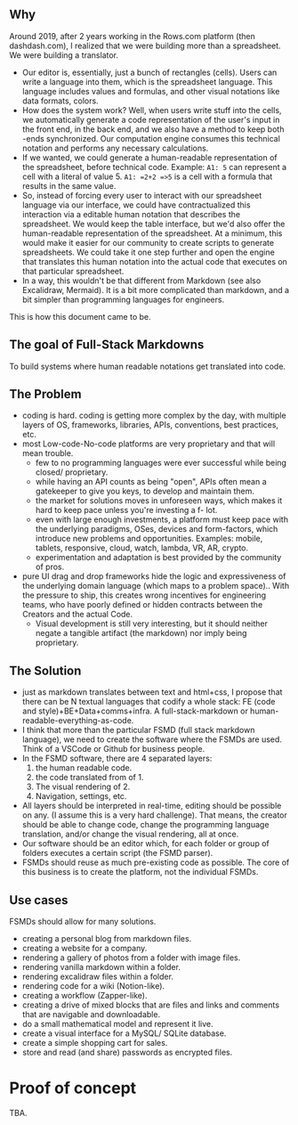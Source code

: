 ## Why

Around 2019, after 2 years working in the Rows.com platform (then dashdash.com), I realized that we were building more than a spreadsheet. We were building a translator. 

- Our editor is, essentially, just a bunch of rectangles (cells). Users can write a language into them, which is the spreadsheet language. This language includes values and formulas, and other visual notations like data formats, colors. 
- How does the system work? Well, when users write stuff into the cells, we automatically generate a code representation of the user's input in the front end, in the back end, and we also have a method to keep both -ends synchronized. Our computation engine consumes this technical notation and performs any necessary calculations.
- If we wanted, we could generate a human-readable representation of the spreadsheet, before technical code. Example: `A1: 5` can represent a cell with a literal of value 5. `A1: =2+2 =>5` is a cell with a formula that results in the same value. 
- So, instead of forcing every user to interact with our spreadsheet language via our interface, we could have contractualized this interaction via a editable human notation that describes the spreadsheet. We would keep the table interface, but we'd also offer the human-readable representation of the spreadsheet. At a minimum, this would make it easier for our community to create scripts to generate spreadsheets. We could take it one step further and open the engine that translates this human notation into the actual code that executes on that particular spreadsheet.
- In a way, this wouldn't be that different from Markdown (see also Excalidraw, Mermaid). It is a bit more complicated than markdown, and a bit simpler than programming languages for engineers. 

This is how this document came to be. 

## The goal of Full-Stack Markdowns

To build systems where human readable notations get translated into code.

## The Problem

- coding is hard. coding is getting more complex by the day, with multiple layers of OS, frameworks, libraries, APIs, conventions, best practices, etc.
- most Low-code-No-code platforms are very proprietary and that will mean trouble.
    - few to no programming languages were ever successful while being closed/ proprietary.
    - while having an API counts as being "open", APIs often mean a gatekeeper to give you keys, to develop and maintain them.
    - the market for solutions moves in unforeseen ways, which makes it hard to keep pace unless you're investing a f- lot.
    - even with large enough investments, a platform must keep pace with the underlying paradigms, OSes, devices and form-factors, which introduce new problems and opportunities. Examples: mobile, tablets, responsive, cloud, watch, lambda, VR, AR, crypto.
    - experimentation and adaptation is best provided by the community of pros.
- pure UI drag and drop frameworks hide the logic and expressiveness of the underlying domain language (which maps to a problem space).. With the pressure to ship, this creates wrong incentives for engineering teams, who have poorly defined or hidden contracts between the Creators and the actual Code.
    - Visual development is still very interesting, but it should neither negate a tangible artifact (the markdown) nor imply being proprietary. 

## The Solution

- just as markdown translates between text and html+css, I propose that there can be N textual languages that codify a whole stack: FE (code and style)+BE+Data+comms+infra. A full-stack-markdown or human-readable-everything-as-code.
- I think that more than the particular FSMD (full stack markdown language), we need to create the software where the FSMDs are used. Think of a VSCode or Github for business people.
- In the FSMD software, there are 4 separated layers:
    1. the human readable code.
    2. the code translated from of 1.  
    3. The visual rendering of 2.
    4. Navigation, settings, etc.
- All layers should be interpreted in real-time, editing should be possible on any. (I assume this is a very hard challenge). That means, the creator should be able to change code, change the programming language translation, and/or change the visual rendering, all at once.
- Our software should be an editor which, for each folder or group of folders executes a certain script (the FSMD parser).
- FSMDs should reuse as much pre-existing code as possible. The core of this business is to create the platform, not the individual FSMDs. 

## Use cases

FSMDs should allow for many solutions. 

- creating a personal blog from markdown files.
- creating a website for a company.
- rendering a gallery of photos from a folder with image files.
- rendering vanilla markdown within a folder.
- rendering excalidraw files within a folder.
- rendering code for a wiki (Notion-like).
- creating a workflow (Zapper-like).
- creating a drive of mixed blocks that are files and links and comments that are navigable and downloadable.
- do a small mathematical model and represent it live.
- create a visual interface for a MySQL/ SQLite database.
- create a simple shopping cart for sales.
- store and read (and share) passwords as encrypted files.

# Proof of concept

TBA.
